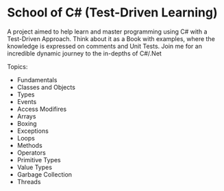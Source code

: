 School of C# (Test-Driven Learning)
================

A project aimed to help learn and master programming using C# with a Test-Driven Approach. Think about it as a Book with examples, where the knowledge is expressed on comments and Unit Tests. Join me for an incredible dynamic journey to the in-depths of C#/.Net

Topics:

 - Fundamentals
 - Classes and Objects 
 - Types
 - Events 
 - Access Modifires
 - Arrays
 - Boxing
 - Exceptions
 - Loops
 - Methods
 - Operators
 - Primitive Types
 - Value Types
 - Garbage Collection
 - Threads

